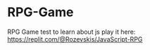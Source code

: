 # RPG-Game
RPG Game test to learn about js
play it here:
https://replit.com/@Rozevskis/JavaScript-RPG
